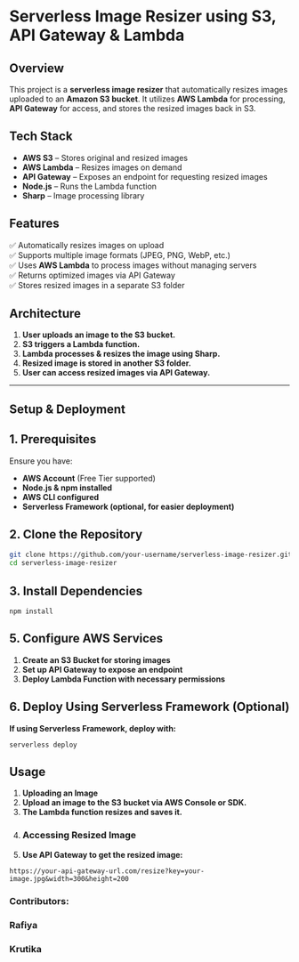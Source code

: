 # Serverless Image Resizer using S3, API Gateway & Lambda

## Overview
This project is a **serverless image resizer** that automatically resizes images uploaded to an **Amazon S3 bucket**. It utilizes **AWS Lambda** for processing, **API Gateway** for access, and stores the resized images back in S3.

## Tech Stack
- **AWS S3** – Stores original and resized images  
- **AWS Lambda** – Resizes images on demand  
- **API Gateway** – Exposes an endpoint for requesting resized images  
- **Node.js** – Runs the Lambda function  
- **Sharp** – Image processing library  

## Features
✅ Automatically resizes images on upload  
✅ Supports multiple image formats (JPEG, PNG, WebP, etc.)  
✅ Uses **AWS Lambda** to process images without managing servers  
✅ Returns optimized images via API Gateway  
✅ Stores resized images in a separate S3 folder  

## Architecture
1. **User uploads an image to the S3 bucket.**  
2. **S3 triggers a Lambda function.**  
3. **Lambda processes & resizes the image using Sharp.**  
4. **Resized image is stored in another S3 folder.**  
5. **User can access resized images via API Gateway.**  

---

## Setup & Deployment

## 1. Prerequisites
Ensure you have:  
- **AWS Account** (Free Tier supported)  
- **Node.js & npm installed**  
- **AWS CLI configured**  
- **Serverless Framework (optional, for easier deployment)**  

## 2. Clone the Repository
```sh
git clone https://github.com/your-username/serverless-image-resizer.git
cd serverless-image-resizer
```
## 3. Install Dependencies
```
npm install
```
## 5. Configure AWS Services

1. **Create an S3 Bucket for storing images**
2. **Set up API Gateway to expose an endpoint**
3. **Deploy Lambda Function with necessary permissions**

## 6. Deploy Using Serverless Framework (Optional)
 **If using Serverless Framework, deploy with:**
 ```
serverless deploy
```

## Usage
1. **Uploading an Image**
2. **Upload an image to the S3 bucket via AWS Console or SDK.**
3. **The Lambda function resizes and saves it.**
4. ### Accessing Resized Image
5. **Use API Gateway to get the resized image:**
```
https://your-api-gateway-url.com/resize?key=your-image.jpg&width=300&height=200
```

### Contributors:
### Rafiya
### Krutika
